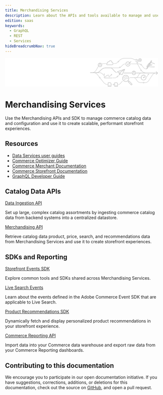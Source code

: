 ```yaml
---
title: Merchandising Services
description: Learn about the APIs and tools available to manage and use commerce catalog and event data programmatically.
edition: saas
keywords:
  - GraphQL
  - REST
  - Services
hideBreadcrumbNav: true
---
```


<Hero slots="image, heading, text"/>

![Merchandising Services](_images/pipeline-illustration.png)

# Merchandising Services

Use the Merchandising APIs and SDK to manage commerce catalog data and configuration and use it to create scalable, performant storefront experiences.

<Resources slots="heading, links"/>

## Resources

*  [Data Services user guides](https://experienceleague.adobe.com/docs/commerce/user-guides/home.html)
*  [Commerce Optimizer Guide](https://experienceleague.adobe.com/en/docs/commerce/optimizer/overview)
*  [Commerce Merchant Documentation](https://experienceleague.adobe.com/docs/commerce-admin/user-guides/home.html)
*  [Commerce Storefront Documentation](https://experienceleague.adobe.com/developer/commerce/storefront/)
*  [GraphQL Developer Guide](https://developer.adobe.com/commerce/webapi/graphql/)

<DiscoverBlock slots="heading,link, text"/>

## Catalog Data APIs

[Data Ingestion API](optimizer/data-ingestion/)

Set up large, complex catalog assortments by ingesting commerce catalog data from backend systems into a centralized datastore.

<DiscoverBlock slots="link, text"/>

[Merchandising API](optimizer/)

Retrieve catalog data product, price, search, and recommendations data from Merchandising Services and use it to create storefront experiences.

<DiscoverBlock slots="heading,link, text"/>

## SDKs and Reporting

<DiscoverBlock slots="link, text"/>

[Storefront Events SDK](shared-services/storefront-events/)

Explore common tools and SDKs shared across Merchandising Services.

<DiscoverBlock slots="link, text"/>

[Live Search Events](live-search/)

Learn about the events defined in the Adobe Commerce Event SDK that are applicable to Live Search.

<DiscoverBlock slots="link, text"/>

[Product Recommendations SDK](product-recommendations/)

Dynamically fetch and display personalized product recommendations in your storefront experience.

<DiscoverBlock slots="link, text"/>

[Commerce Reporting API](reporting/)

Import data into your Commerce data warehouse and export raw data from your Commerce Reporting dashboards.

## Contributing to this documentation

We encourage you to participate in our open documentation initiative. If you have suggestions, corrections, additions, or deletions for this documentation, check out the source on [GitHub](https://github.com/adobedocs/commerce-services), and open a pull request.

